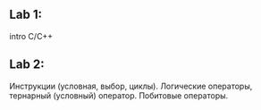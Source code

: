 ## Lab 1:
intro C/C++
## Lab 2:
Инструкции (условная, выбор, циклы). Логические операторы, тернарный (условный) оператор. Побитовые операторы.

